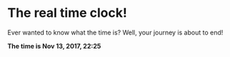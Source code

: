# The real time clock!

Ever wanted to know what the time is? Well, your journey is about to end!

**The time is Nov 13, 2017, 22:25**